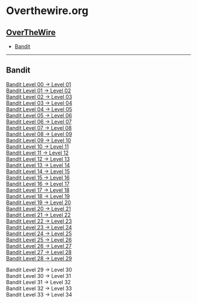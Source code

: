 <!-- omit in toc -->
# Overthewire.org

<!-- omit in toc -->
## [OverTheWire](https://overthewire.org/)


- [Bandit](#bandit)

---

## Bandit

[Bandit Level 00 -> Level 01](bandit00-01/README.md)  
[Bandit Level 01 -> Level 02](bandit01-02/README.md)  
[Bandit Level 02 -> Level 03](bandit02-03/README.md)  
[Bandit Level 03 -> Level 04](bandit03-04/README.md)  
[Bandit Level 04 -> Level 05](bandit04-05/README.md)  
[Bandit Level 05 -> Level 06](bandit05-06/README.md)  
[Bandit Level 06 -> Level 07](bandit06-07/README.md)  
[Bandit Level 07 -> Level 08](bandit07-08/README.md)  
[Bandit Level 08 -> Level 09](bandit08-09/README.md)  
[Bandit Level 09 -> Level 10](bandit09-10/README.md)  
[Bandit Level 10 -> Level 11](bandit10-11/README.md)  
[Bandit Level 11 -> Level 12](bandit11-12/README.md)  
[Bandit Level 12 -> Level 13](bandit12-13/README.md)  
[Bandit Level 13 -> Level 14](bandit13-14/README.md)  
[Bandit Level 14 -> Level 15](bandit14-15/README.md)  
[Bandit Level 15 -> Level 16](bandit15-16/README.md)  
[Bandit Level 16 -> Level 17](bandit16-17/README.md)  
[Bandit Level 17 -> Level 18](bandit17-18/README.md)  
[Bandit Level 18 -> Level 19](bandit18-19/README.md)    
[Bandit Level 19 -> Level 20](bandit19-20/README.md)  
[Bandit Level 20 -> Level 21](bandit20-21/README.md)  
[Bandit Level 21 -> Level 22](bandit21-22/README.md)  
[Bandit Level 22 -> Level 23](bandit22-23/README.md)  
[Bandit Level 23 -> Level 24](bandit23-24/README.md)    
[Bandit Level 24 -> Level 25](bandit24-25/README.md)  
[Bandit Level 25 -> Level 26](bandit25-26/README.md)  
[Bandit Level 26 -> Level 27](bandit26-27/README.md)  
[Bandit Level 27 -> Level 28](bandit27-28/README.md)  
[Bandit Level 28 -> Level 29](bandit28-29/README.md)  

Bandit Level 29 -> Level 30  
Bandit Level 30 -> Level 31  
Bandit Level 31 -> Level 32  
Bandit Level 32 -> Level 33  
Bandit Level 33 -> Level 34  